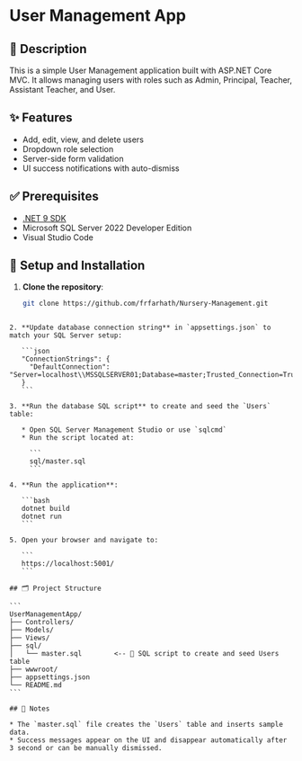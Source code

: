 # User Management App

## 📘 Description
This is a simple User Management application built with ASP.NET Core MVC. It allows managing users with roles such as Admin, Principal, Teacher, Assistant Teacher, and User.

## ✨ Features
- Add, edit, view, and delete users
- Dropdown role selection
- Server-side form validation
- UI success notifications with auto-dismiss

## ✅ Prerequisites
- [.NET 9 SDK](https://dotnet.microsoft.com/en-us/download/dotnet/9.0)
- Microsoft SQL Server 2022 Developer Edition
- Visual Studio Code

## 🚀 Setup and Installation

1. **Clone the repository**:
   ```bash
   git clone https://github.com/frfarhath/Nursery-Management.git

````

2. **Update database connection string** in `appsettings.json` to match your SQL Server setup:

   ```json
   "ConnectionStrings": {
     "DefaultConnection": "Server=localhost\\MSSQLSERVER01;Database=master;Trusted_Connection=True;TrustServerCertificate=True;"
   }
   ```

3. **Run the database SQL script** to create and seed the `Users` table:

   * Open SQL Server Management Studio or use `sqlcmd`
   * Run the script located at:

     ```
     sql/master.sql
     ```

4. **Run the application**:

   ```bash
   dotnet build
   dotnet run
   ```

5. Open your browser and navigate to:

   ```
   https://localhost:5001/
   ```

## 🗂️ Project Structure

```
UserManagementApp/
├── Controllers/
├── Models/
├── Views/
├── sql/
│   └── master.sql        <-- 📄 SQL script to create and seed Users table
├── wwwroot/
├── appsettings.json
└── README.md
```

## 📝 Notes

* The `master.sql` file creates the `Users` table and inserts sample data.
* Success messages appear on the UI and disappear automatically after 3 second or can be manually dismissed.

